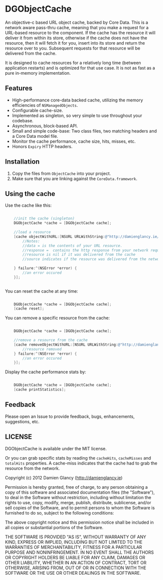 DGObjectCache
=============

An objective-c based URL object cache, backed by Core Data. This is a network aware pass-thru cache, meaning that you make a request for a URL-based resource to the component. If the cache has the resource it will deliver it from within its store, otherwise if the cache does not have the resource, then it will fetch it for you, insert into its store and return the resource over to you. Subsequent requests for that resource will be delivered from the cache. 

It is designed to cache resources for a relatively long time (between application restarts) and is optimized for that use case. It is not as fast as a pure in-memory implementation.

Features
--------

* High-performance core-data backed cache, utilizing the memory efficiencies of `NSManagedObjects`.
* Configurable cache-size.
* Implemented as singleton, so very simple to use throughout your codebase.
* Asynchronous, block-based API.
* Small and simple code-base: Two class files, two matching headers and a Core Data model file.
* Monitor the cache performance, cache size, hits, misses, etc.
* Honors `Expiry` HTTP headers.


Installation
------------

1. Copy the files from `ObjectCache` into your project.
2. Make sure that you are linking against the `CoreData.framework`.

Using the cache
---------------

Use the cache like this:

```objective-c

    //init the cache (singleton)
	DGObjectCache *cache = [DGObjectCache cache];
	
	//load a resource
	[cache objectWithURL:[NSURL URLWithString:@"http://damienglancy.ie/blogimages/weather1.png"] success:^(NSData *object, NSURLResponse *response, ObjectLoadSource source) {
		//Notes:
		//data = is the contents of your URL resource.
		//response =  contains the http response from your network request, if the cache had to retrieve the resource from the network.
		//resource is nil if it was delivered from the cache
		//source indicates if the resource was delivered from the network or the cache
	        
	} failure:^(NSError *error) {
		//an error occured
	}];
	
```

You can reset the cache at any time:

```objective-c

	DGObjectCache *cache = [DGObjectCache cache];
	[cache reset];
```

You can remove a specific resource from the cache:

```objective-c

	DGObjectCache *cache = [DGObjectCache cache];
	
	//remove a resource from the cache
	[cache removeObjectWithURL:[NSURL URLWithString:@"http://damienglancy.ie/blogimages/weather1.png"] success:^(NSData *object, NSURLResponse *response, ObjectLoadSource source) {
		//resource removed
	} failure:^(NSError *error) {
		//an error occured
	}];
```

Display the cache performance stats by:

```objective-c

	DGObjectCache *cache = [DGObjectCache cache];
	[cache printStatistics];
```

Feedback
--------

Please open an Issue to provide feedback, bugs, enhancements, suggestions, etc.

LICENSE
-------

DGObjectCache is available under the MIT license.

Or you can grab specific stats by reading the `cacheHits`, `cacheMisses` and `totalHits` properties. A cache-miss indicates that the cache had to grab the resource from the network.

Copyright (c) 2012 Damien Glancy (http://damienglancy.ie)

Permission is hereby granted, free of charge, to any person obtaining a copy
of this software and associated documentation files (the "Software"), to deal
in the Software without restriction, including without limitation the rights
to use, copy, modify, merge, publish, distribute, sublicense, and/or sell
copies of the Software, and to permit persons to whom the Software is
furnished to do so, subject to the following conditions:

The above copyright notice and this permission notice shall be included in
all copies or substantial portions of the Software.

THE SOFTWARE IS PROVIDED "AS IS", WITHOUT WARRANTY OF ANY KIND, EXPRESS OR
IMPLIED, INCLUDING BUT NOT LIMITED TO THE WARRANTIES OF MERCHANTABILITY,
FITNESS FOR A PARTICULAR PURPOSE AND NONINFRINGEMENT. IN NO EVENT SHALL THE
AUTHORS OR COPYRIGHT HOLDERS BE LIABLE FOR ANY CLAIM, DAMAGES OR OTHER
LIABILITY, WHETHER IN AN ACTION OF CONTRACT, TORT OR OTHERWISE, ARISING FROM,
OUT OF OR IN CONNECTION WITH THE SOFTWARE OR THE USE OR OTHER DEALINGS IN
THE SOFTWARE.


